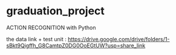 # graduation_project
ACTION RECOGNITION with Python

the data link + test unit : https://drive.google.com/drive/folders/1-sBkt9Qigffh_G8CamtpZ0DG0OoEGtUW?usp=share_link
